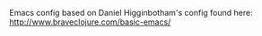 Emacs config based on Daniel Higginbotham's config found here: http://www.braveclojure.com/basic-emacs/
